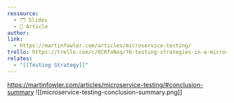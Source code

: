 ```yaml
---
ressource:
  - 🗂️ Slides
  - 📰 Article
author: 
link:
  - https://martinfowler.com/articles/microservice-testing/
trello: https://trello.com/c/0CRfnNxq/76-testing-strategies-in-a-microservice-architecture-thoughworks
relates:
  - "[[Testing Strategy]]"
---
```

https://martinfowler.com/articles/microservice-testing/#conclusion-summary
![[microservice-testing-conclusion-summary.png]]